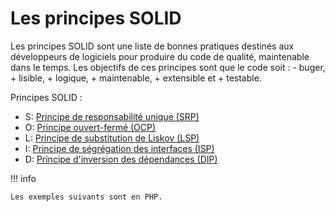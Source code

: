 # Les principes SOLID

Les principes SOLID sont une liste de bonnes pratiques destinés aux développeurs de logiciels pour produire du code de qualité, maintenable dans le temps.
Les objectifs de ces principes sont que le code soit : - buger, + lisible, + logique, + maintenable, + extensible et + testable.

Principes SOLID : 

- S: [Principe de responsabilité unique (SRP)](principe-de-responsabilite-unique.md)
- O: [Principe ouvert-fermé (OCP)](principe-ouvert-ferme.md)
- L: [Principe de substitution de Liskov (LSP)](principe-de-substitution-de-liskov.md)
- I: [Principe de ségrégation des interfaces (ISP)](principe-de-segregation-des-interfaces.md)
- D: [Principe d'inversion des dépendances (DIP)](principe-d-inversion-des-dependances.md)

!!! info 

    Les exemples suivants sont en PHP.